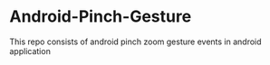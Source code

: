 # Android-Pinch-Gesture
This repo consists of android pinch zoom gesture events in android application
